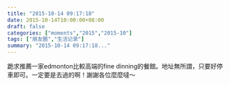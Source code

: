 ```yaml
---
title: "2015-10-14 09:17:18"
date: 2015-10-14T10:00:00+08:00
draft: false
categories: ["moments","2015","2015-10"]
tags: ["朋友圈","生活记录"]
summary: "2015-10-14 09:17:18..."
---
```


跪求推薦一家edmonton比較高端的fine dinning的餐館。地址無所謂，只要好停車即可。一定要是去過的啊！謝謝各位麼麼噠～

